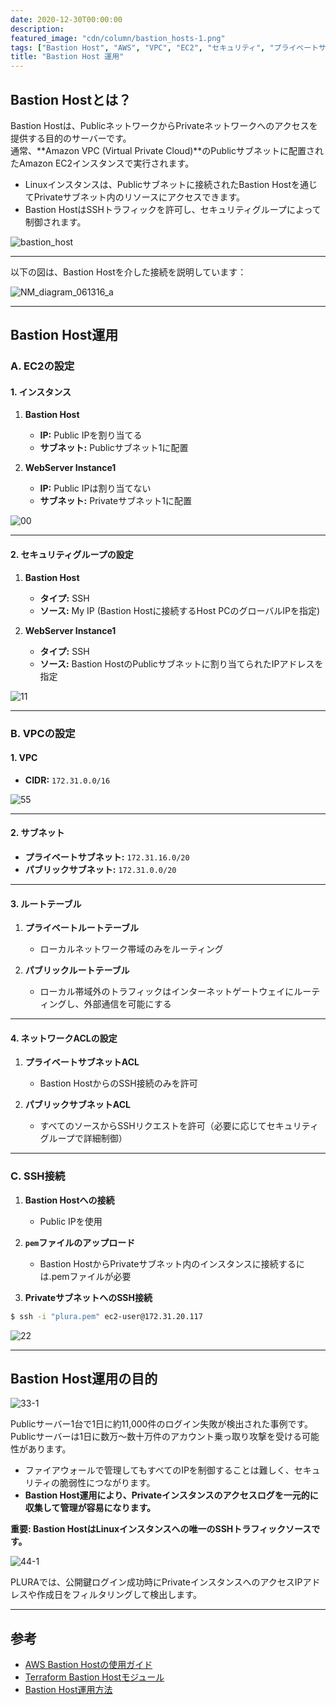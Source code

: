 ```yaml
---
date: 2020-12-30T00:00:00
description: 
featured_image: "cdn/column/bastion_hosts-1.png"
tags: ["Bastion Host", "AWS", "VPC", "EC2", "セキュリティ", "プライベートサブネット"]
title: "Bastion Host 運用"
---
```


## Bastion Hostとは？

Bastion Hostは、PublicネットワークからPrivateネットワークへのアクセスを提供する目的のサーバーです。  
通常、**Amazon VPC (Virtual Private Cloud)**のPublicサブネットに配置されたAmazon EC2インスタンスで実行されます。

- Linuxインスタンスは、Publicサブネットに接続されたBastion Hostを通じてPrivateサブネット内のリソースにアクセスできます。  
- Bastion HostはSSHトラフィックを許可し、セキュリティグループによって制御されます。

![bastion_host](https://blog.plura.io/cdn/column/bastion_hosts-1.png)
<!--more-->
---

以下の図は、Bastion Hostを介した接続を説明しています：

![NM_diagram_061316_a](https://github.com/user-attachments/assets/0972fe30-7d5e-4e92-a1a5-81d603a1e4e0)

---

## Bastion Host運用

### A. EC2の設定

#### 1. インスタンス
1) **Bastion Host**
   - **IP:** Public IPを割り当てる
   - **サブネット:** Publicサブネット1に配置

2) **WebServer Instance1**
   - **IP:** Public IPは割り当てない
   - **サブネット:** Privateサブネット1に配置

![00](https://github.com/user-attachments/assets/abec3ff3-5c70-461e-be3d-a6c6de9db1b8)

---

#### 2. セキュリティグループの設定
1) **Bastion Host**
   - **タイプ:** SSH  
   - **ソース:** My IP (Bastion Hostに接続するHost PCのグローバルIPを指定)

2) **WebServer Instance1**
   - **タイプ:** SSH  
   - **ソース:** Bastion HostのPublicサブネットに割り当てられたIPアドレスを指定

![11](https://github.com/user-attachments/assets/d8ebbe8a-1fcf-4256-8ede-49b746b4afa1)

---

### B. VPCの設定

#### 1. VPC
- **CIDR:** `172.31.0.0/16`

![55](https://github.com/user-attachments/assets/d27ef032-09be-41ca-8049-a8dc95e301b7)

---

#### 2. サブネット
- **プライベートサブネット:** `172.31.16.0/20`  
- **パブリックサブネット:** `172.31.0.0/20`

---

#### 3. ルートテーブル
1) **プライベートルートテーブル**  
   - ローカルネットワーク帯域のみをルーティング

2) **パブリックルートテーブル**  
   - ローカル帯域外のトラフィックはインターネットゲートウェイにルーティングし、外部通信を可能にする

---

#### 4. ネットワークACLの設定
1) **プライベートサブネットACL**  
   - Bastion HostからのSSH接続のみを許可

2) **パブリックサブネットACL**  
   - すべてのソースからSSHリクエストを許可（必要に応じてセキュリティグループで詳細制御）

---

### C. SSH接続

1) **Bastion Hostへの接続**  
   - Public IPを使用

2) **`pem`ファイルのアップロード**  
   - Bastion HostからPrivateサブネット内のインスタンスに接続するには.pemファイルが必要

3) **PrivateサブネットへのSSH接続**

```bash
$ ssh -i "plura.pem" ec2-user@172.31.20.117
```

![22](https://github.com/user-attachments/assets/c76591b9-caf7-474d-9445-3d7e8425ff34)

---

## Bastion Host運用の目的

![33-1](https://github.com/user-attachments/assets/c3f207b3-abf3-4abb-b44f-72d750646247)

Publicサーバー1台で1日に約11,000件のログイン失敗が検出された事例です。  
Publicサーバーは1日に数万〜数十万件のアカウント乗っ取り攻撃を受ける可能性があります。

- ファイアウォールで管理してもすべてのIPを制御することは難しく、セキュリティの脆弱性につながります。  
- **Bastion Host運用により、Privateインスタンスのアクセスログを一元的に収集して管理が容易になります。**

**重要: Bastion HostはLinuxインスタンスへの唯一のSSHトラフィックソースです。**

![44-1](https://github.com/user-attachments/assets/07a841a2-7b47-48c7-b254-d244842407ad)

PLURAでは、公開鍵ログイン成功時にPrivateインスタンスへのアクセスIPアドレスや作成日をフィルタリングして検出します。

---

## 参考
- [AWS Bastion Hostの使用ガイド](https://aws.amazon.com/ko/blogs/security/how-to-record-ssh-sessions-established-through-a-bastion-host/)  
- [Terraform Bastion Hostモジュール](https://registry.terraform.io/modules/Guimove/bastion/aws/latest)  
- [Bastion Host運用方法](https://galid1.tistory.com/365)
